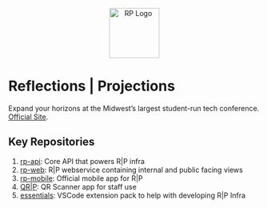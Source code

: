 <p align="center">
  <a href="https://reflectionsprojections.org/" target="blank"><img src="https://avatars.githubusercontent.com/u/25068122?s=200&v=4" width="100" alt="RP Logo" /></a>
</p>

# Reflections | Projections

Expand your horizons at the Midwest’s largest student-run tech conference. [Official Site](https://reflectionsprojections.org).

## Key Repositories

1. [rp-api](https://github.com/ReflectionsProjections/rp-api): Core API that powers R|P infra
2. [rp-web](https://github.com/ReflectionsProjections/rp-web): R|P webservice containing internal and public facing views
3. [rp-mobile](https://github.com/ReflectionsProjections/rp-mobile): Official mobile app for R|P
4. [QR|P](https://github.com/ReflectionsProjections/QRP): QR Scanner app for staff use
5. [essentials](https://github.com/ReflectionsProjections/essentials): VSCode extension pack to help with developing R|P Infra
